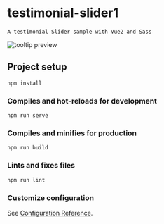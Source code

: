 # testimonial-slider1
```
A testimonial Slider sample with Vue2 and Sass
```
![tooltip preview](https://user-images.githubusercontent.com/50260407/236809173-1948f21f-050d-4c98-8631-c868b77dd921.gif)

## Project setup
```
npm install
```

### Compiles and hot-reloads for development
```
npm run serve
```

### Compiles and minifies for production
```
npm run build
```

### Lints and fixes files
```
npm run lint
```

### Customize configuration
See [Configuration Reference](https://cli.vuejs.org/config/).
